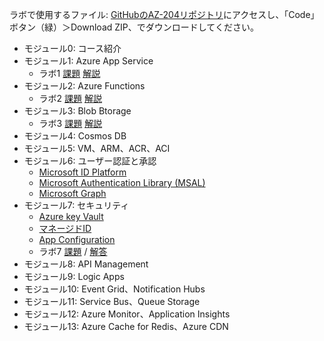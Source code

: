 ラボで使用するファイル: [GitHubのAZ-204リポジトリ](https://github.com/MicrosoftLearning/AZ-204Ja-DevelopingSolutionsforMicrosoftAzure)にアクセスし、「Code」ボタン（緑）＞Download ZIP、でダウンロードしてください。

- モジュール0: コース紹介
- モジュール1: Azure App Service
  - ラボ1 [課題](https://github.com/MicrosoftLearning/AZ-204JA-DevelopingSolutionsforMicrosoftAzure/blob/master/Instructions/Labs/AZ-204_01_lab.md) [解説](lab01.md)
- モジュール2: Azure Functions
  - ラボ2 [課題](https://github.com/MicrosoftLearning/AZ-204JA-DevelopingSolutionsforMicrosoftAzure/blob/master/Instructions/Labs/AZ-204_02_lab.md) [解説](lab02.md)
- モジュール3: Blob Btorage
  - ラボ3 [課題](https://github.com/MicrosoftLearning/AZ-204JA-DevelopingSolutionsforMicrosoftAzure/blob/master/Instructions/Labs/AZ-204_03_lab.md) [解説](lab03.md)
- モジュール4: Cosmos DB
- モジュール5: VM、ARM、ACR、ACI
- モジュール6: ユーザー認証と承認
  - [Microsoft ID Platform](mod06-01-idplatform.md)
  - [Microsoft Authentication Library (MSAL)](mod06-02-msal.md)
  - [Microsoft Graph](mod06-03-graph.md)
- モジュール7: セキュリティ
  - [Azure key Vault](mod07-01-keyvault.md)
  - [マネージドID](mod07-02-managed-id.md)
  - [App Configuration](mod07-03-app-configuration.md)
  - ラボ7 [課題](https://github.com/MicrosoftLearning/AZ-204JA-DevelopingSolutionsforMicrosoftAzure/blob/master/Instructions/Labs/AZ-204_07_lab.md) / [解答](https://github.com/MicrosoftLearning/AZ-204JA-DevelopingSolutionsforMicrosoftAzure/blob/master/Instructions/Labs/AZ-204_07_lab_ak.md)
- モジュール8: API Management
- モジュール9: Logic Apps
- モジュール10: Event Grid、Notification Hubs
- モジュール11: Service Bus、Queue Storage
- モジュール12: Azure Monitor、Application Insights
- モジュール13: Azure Cache for Redis、Azure CDN
